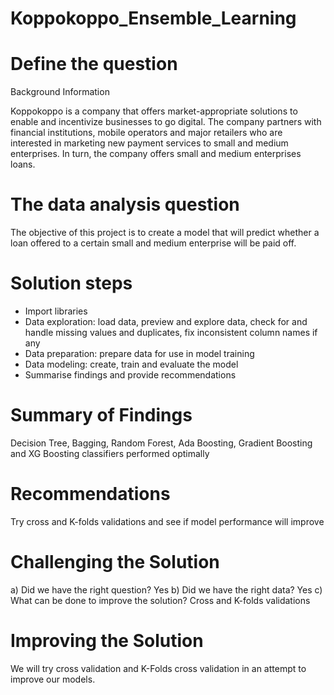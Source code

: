 # Koppokoppo_Ensemble_Learning


# Define the question

Background Information

Koppokoppo is a company that offers market-appropriate solutions to enable and incentivize businesses to go digital. The company partners with financial institutions, mobile operators and major retailers who are interested in marketing new payment services to small and medium enterprises. In turn, the company offers small and medium enterprises loans.

# The data analysis question

The objective of this project is to create a model that will predict whether a loan offered to a certain small and medium enterprise will be paid off.

# Solution steps
- Import libraries
- Data exploration: load data, preview and explore data, check for and handle missing values and duplicates, fix inconsistent column names if any
- Data preparation: prepare data for use in model training
- Data modeling: create, train and evaluate the model
- Summarise findings and provide recommendations


# Summary of Findings
Decision Tree, Bagging, Random Forest, Ada Boosting, Gradient Boosting and XG Boosting classifiers performed optimally

# Recommendations
Try cross and K-folds validations and see if model performance will improve

# Challenging the Solution
a) Did we have the right question? Yes
b) Did we have the right data? Yes
c) What can be done to improve the solution? Cross and K-folds validations
# Improving the Solution
We will try cross validation and K-Folds cross validation in an attempt to improve our models.

